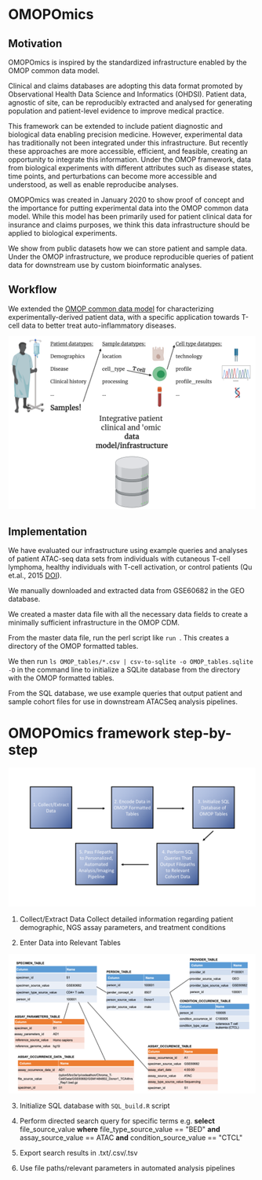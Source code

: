 # OMOPOmics

## Motivation 

OMOPOmics is inspired by the standardized infrastructure enabled by the OMOP common data model. 

Clinical and claims databases are adopting this data format promoted by Observational Health Data Science and Informatics (OHDSI). Patient data, agnostic of site, can be reproducibly extracted and analysed for generating population and patient-level evidence to improve medical practice. 

This framework can be extended to include patient diagnostic and biological data enabling precision medicine. However, experimental data has traditionally not been integrated under this infrastructure. But recently these approaches are more accessible, efficient, and feasible, creating an opportunity to integrate this information. Under the OMOP framework, data from biological experiments with different attributes such as disease states, time points, and perturbations can become more accessible and understood, as well as enable reproducibe analyses. 

OMOPOmics was created in January 2020 to show proof of concept and the importance for putting experimental data into the OMOP common data model. While this model has been primarily used for patient clinical data for insurance and claims purposes, we think this data infrastructure should be applied to biological experiments. 

We show from public datasets how we can store patient and sample data. Under the OMOP infrastructure, we produce reproducible queries of patient data for downstream use by custom bioinformatic analyses. 

## Workflow

We extended the [OMOP common data model](https://ohdsi.github.io/TheBookOfOhdsi/) for characterizing experimentally-derived patient data, with a specific application towards T-cell data to better treat auto-inflammatory diseases.

![](docs/imgs/chroma-t-cell_scheme.png)

## Implementation

We have evaluated our infrastructure using example queries and analyses of patient ATAC-seq data sets from individuals with cutaneous T-cell lymphoma, healthy individuals with T-cell activation, or control patients (Qu et.al., 2015 [DOI](https://doi.org/10.1016/j.cels.2015.06.003.)).

We manually downloaded and extracted data from GSE60682 in the GEO database. 

We created a master data file with all the necessary data fields to create a minimally sufficient infrastructure in the OMOP CDM. 

From the master data file, run the perl script  like `run `. This creates a directory of the OMOP formatted tables.

We then run `ls OMOP_tables/*.csv | csv-to-sqlite -o OMOP_tables.sqlite -D`  in the command line to initialize a SQLite database from the directory with the OMOP formatted tables.

From the SQL database, we use example queries that output patient and sample cohort files for use in downstream ATACSeq analysis pipelines. 



# OMOPOmics framework step-by-step

![](docs/imgs/OMOPOmics_use_flowchart.png)

1. Collect/Extract Data 
        Collect detailed information regarding patient demographic, NGS assay parameters, and treatment conditions

2. Enter Data into Relevant Tables

![](docs/imgs/table_diagram.png)

3. Initialize SQL database with `SQL_build.R` script 

4. Perform directed search query for specific terms 
        e.g. **select** file_source_value **where** file_type_source_value == "BED" 
        **and** assay_source_value == ATAC **and** condition_source_value == "CTCL"

5. Export search results in .txt/.csv/.tsv
        
6. Use file paths/relevant parameters in automated analysis pipelines
            







